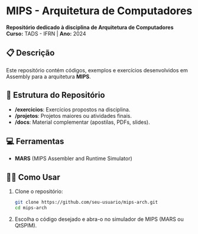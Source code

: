 # MIPS - Arquitetura de Computadores

**Repositório dedicado à disciplina de Arquitetura de Computadores**  
**Curso:** TADS - IFRN | **Ano:** 2024  

## 📋 Descrição  
Este repositório contém códigos, exemplos e exercícios desenvolvidos em Assembly para a arquitetura **MIPS**.

## 📂 Estrutura do Repositório   
- **/exercicios**: Exercícios propostos na disciplina.  
- **/projetos**: Projetos maiores ou atividades finais.  
- **/docs**: Material complementar (apostilas, PDFs, slides).  

## 💻 Ferramentas
- **MARS** (MIPS Assembler and Runtime Simulator)  


## 🧑‍🎓 Como Usar  
1. Clone o repositório:  
   ```bash
   git clone https://github.com/seu-usuario/mips-arch.git
   cd mips-arch
2. Escolha o código desejado e abra-o no simulador de MIPS (MARS ou QtSPIM).
